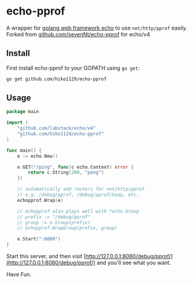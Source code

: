 echo-pprof
========

A wrapper for [golang web framework echo](https://github.com/labstack/echo) to use `net/http/pprof` easily.  
Forked from [github.com/sevenNt/echo-pprof](https://github.com/sevenNt/echo-pprof) for echo/v4

## Install

First install echo-pprof to your GOPATH using `go get`:

```sh
go get github.com/hiko1129/echo-pprof
```

## Usage

```go
package main

import (
	"github.com/labstack/echo/v4"
	"github.com/hiko1129/echo-pprof"
)

func main() {
	e := echo.New()

	e.GET("/ping", func(c echo.Context) error {
		return c.String(200, "pong")
	})

	// automatically add routers for net/http/pprof
	// e.g. /debug/pprof, /debug/pprof/heap, etc.
	echopprof.Wrap(e)

	// echopprof also plays well with *echo.Group
	// prefix := "/debug/pprof"
	// group := e.Group(prefix)
	// echopprof.WrapGroup(prefix, group)

	e.Start(":8080")
}
```

Start this server, and then visit [http://127.0.0.1:8080/debug/pprof/](http://127.0.0.1:8080/debug/pprof/) and you'll see what you want.

Have Fun.
